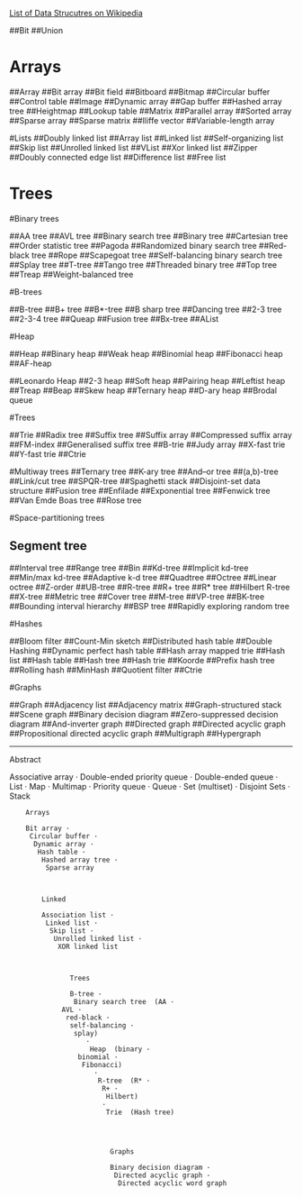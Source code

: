 

[List of Data Strucutres on Wikipedia](https://en.wikipedia.org/wiki/List_of_data_structures)

##Bit
##Union



# Arrays
##Array
##Bit array
##Bit field
##Bitboard
##Bitmap
##Circular buffer
##Control table
##Image
##Dynamic array
##Gap buffer
##Hashed array tree
##Heightmap
##Lookup table
##Matrix
##Parallel array
##Sorted array
##Sparse array
##Sparse matrix
##Iliffe vector
##Variable-length array


#Lists
##Doubly linked list
##Array list
##Linked list
##Self-organizing list
##Skip list
##Unrolled linked list
##VList
##Xor linked list
##Zipper
##Doubly connected edge list
##Difference list
##Free list


# Trees

#Binary trees

##AA tree
##AVL tree
##Binary search tree
##Binary tree
##Cartesian tree
##Order statistic tree
##Pagoda
##Randomized binary search tree
##Red-black tree
##Rope
##Scapegoat tree
##Self-balancing binary search tree
##Splay tree
##T-tree
##Tango tree
##Threaded binary tree
##Top tree
##Treap
##Weight-balanced tree


#B-trees

##B-tree
##B+ tree
##B*-tree
##B sharp tree
##Dancing tree
##2-3 tree
##2-3-4 tree
##Queap
##Fusion tree
##Bx-tree
##AList


#Heap

##Heap
##Binary heap
##Weak heap
##Binomial heap
##Fibonacci heap ##AF-heap

##Leonardo Heap
##2-3 heap
##Soft heap
##Pairing heap
##Leftist heap
##Treap
##Beap
##Skew heap
##Ternary heap
##D-ary heap
##Brodal queue

#Trees

##Trie
##Radix tree
##Suffix tree
##Suffix array
##Compressed suffix array
##FM-index
##Generalised suffix tree
##B-trie
##Judy array
##X-fast trie
##Y-fast trie
##Ctrie

#Multiway trees
##Ternary tree
##K-ary tree
##And–or tree
##(a,b)-tree
##Link/cut tree
##SPQR-tree
##Spaghetti stack
##Disjoint-set data structure
##Fusion tree
##Enfilade
##Exponential tree
##Fenwick tree
##Van Emde Boas tree
##Rose tree

#Space-partitioning trees
## Segment tree
##Interval tree
##Range tree
##Bin
##Kd-tree
##Implicit kd-tree
##Min/max kd-tree
##Adaptive k-d tree
##Quadtree
##Octree
##Linear octree
##Z-order
##UB-tree
##R-tree
##R+ tree
##R* tree
##Hilbert R-tree
##X-tree
##Metric tree
##Cover tree
##M-tree
##VP-tree
##BK-tree
##Bounding interval hierarchy
##BSP tree
##Rapidly exploring random tree

#Hashes

##Bloom filter
##Count-Min sketch
##Distributed hash table
##Double Hashing
##Dynamic perfect hash table
##Hash array mapped trie
##Hash list
##Hash table
##Hash tree
##Hash trie
##Koorde
##Prefix hash tree
##Rolling hash
##MinHash
##Quotient filter
##Ctrie


#Graphs

##Graph
##Adjacency list
##Adjacency matrix
##Graph-structured stack
##Scene graph
##Binary decision diagram
##Zero-suppressed decision diagram
##And-inverter graph
##Directed graph
##Directed acyclic graph
##Propositional directed acyclic graph
##Multigraph
##Hypergraph


-----------------



Abstract

Associative array · 
 Double-ended priority queue · 
  Double-ended queue · 
   List · 
    Map · 
     Multimap · 
      Priority queue · 
       Queue · 
        Set  (multiset) 
	   · 
	    Disjoint Sets · 
	     Stack
	       
	        

		Arrays

		Bit array · 
		 Circular buffer · 
		  Dynamic array · 
		   Hash table · 
		    Hashed array tree · 
		     Sparse array
		       
		        

			Linked

			Association list · 
			 Linked list · 
			  Skip list · 
			   Unrolled linked list · 
			    XOR linked list
			      
			       

			       Trees

			       B-tree · 
			        Binary search tree  (AA · 
				 AVL · 
				  red-black · 
				   self-balancing · 
				    splay) 
				       · 
				        Heap  (binary · 
					 binomial · 
					  Fibonacci) 
					     · 
					      R-tree  (R* · 
					       R+ · 
					        Hilbert) 
						   · 
						    Trie  (Hash tree) 
						      
						        
							 

							 Graphs

							 Binary decision diagram · 
							  Directed acyclic graph · 
							   Directed acyclic word graph
							     






